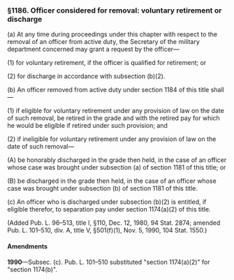 ### §1186. Officer considered for removal: voluntary retirement or discharge ###

(a) At any time during proceedings under this chapter with respect to the removal of an officer from active duty, the Secretary of the military department concerned may grant a request by the officer—

(1) for voluntary retirement, if the officer is qualified for retirement; or

(2) for discharge in accordance with subsection (b)(2).

(b) An officer removed from active duty under section 1184 of this title shall—

(1) if eligible for voluntary retirement under any provision of law on the date of such removal, be retired in the grade and with the retired pay for which he would be eligible if retired under such provision; and

(2) if ineligible for voluntary retirement under any provision of law on the date of such removal—

(A) be honorably discharged in the grade then held, in the case of an officer whose case was brought under subsection (a) of section 1181 of this title; or

(B) be discharged in the grade then held, in the case of an officer whose case was brought under subsection (b) of section 1181 of this title.

(c) An officer who is discharged under subsection (b)(2) is entitled, if eligible therefor, to separation pay under section 1174(a)(2) of this title.

(Added Pub. L. 96–513, title I, §110, Dec. 12, 1980, 94 Stat. 2874; amended Pub. L. 101–510, div. A, title V, §501(f)(1), Nov. 5, 1990, 104 Stat. 1550.)

#### Amendments ####

**1990**—Subsec. (c). Pub. L. 101–510 substituted "section 1174(a)(2)" for "section 1174(b)".